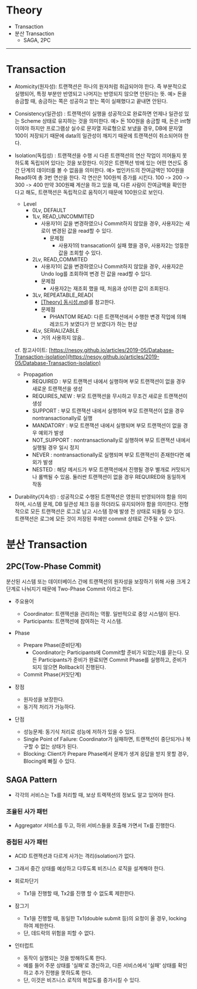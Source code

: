 # Theory
- Transaction
- 분산 Transaction
  - SAGA, 2PC

---

# Transaction
- Atomicity(원자성): 트랜잭션은 하나의 원자처럼 취급되어야 한다.
  즉 부분적으로 실행되어, 특정 부분만 반영되고 나머지는 반영되지 않으면 안된다는 뜻.
  예> 돈을 송금할 때, 송금하는 쪽은 성공하고 받는 쪽이 실패했다고 끝내면 안된다.

- Consistency(일관성) : 트랜잭션이 실행을 성공적으로 완료하면 언제나 일관성 있는 Scheme 상태로 유지하는 것을 의미한다.
  예> 돈 100원을 송금할 때, 돈은 int형이여야 하지만 프로그램상 실수로 문자열 자료형으로 보냈을 경우, DB에 문자열 100이 저장되기 때문에 data의 일관성이 깨지기 때문에 트랜잭션이 취소되어야 한다.

- Isolation(독립성)   : 트랜잭션을 수행 시 다른 트랜잭션의 연산 작업이 끼어들지 못하도록 독립되어 있다는 것을 보장한다.
  이것은 트랜잭션 밖에 있는 어떤 연산도 중간 단계의 데이터를 볼 수 없음을 의미한다.
  예> 법인카드의 잔여금액인 100원을 Read하여 총 3번 연산을 한다. 각 연산은 100원씩 증가를 시킨다.
  100 -> 200 -> 300 -> 400
  만약 300원째 계산을 하고 있을 때, 다른 사람이 잔여금액을 확인한다고 해도, 트랜잭션은 독립적으로 움직이기 때문에 100원으로 보인다.

  - Level
    - 0Lv, DEFAULT
    - 1Lv, READ_UNCOMMITED
      - 사용자1이 값을 변경하였으나 Commit하지 않았을 경우, 사용자2는 새로이 변경된 값을 read할 수 있다.
        - 문제점
          - 사용자1의 transacation이 실패 했을 경우, 사용자2는 엉뚱한 값을 조회할 수 있다.
    - 2Lv, READ_COMMITED
      - 사용자1이 값을 변경하였으나 Commit하지 않았을 경우, 사용자2은 Undo log를 조회하여 변경 전 값을 read할 수 있다.
      - 문제점
        - 사용자2는 재조회 했을 때, 처음과 상이한 값이 조회된다.
    - 3Lv, REPEATABLE_READ(
      - [[Theory] 동시성.md](%5BTheory%5D%20%EB%8F%99%EC%8B%9C%EC%84%B1.md#동기화동시성-제어-기법))를 참고한다.
      - 문제점
        - PHANTOM READ: 다른 트랜잭션에서 수행한 변경 작업에 의해 레코드가 보였다가 안 보였다가 하는 현상
    - 4Lv, SERIALIZABLE
      - 거의 사용하지 않음..
   
  cf. 참고사이트: [https://nesoy.github.io/articles/2019-05/Database-Transaction-isolation](https://nesoy.github.io/articles/2019-05/Database-Transaction-isolation)

  - Propagation
    - REQUIRED : 부모 트랜잭션 내에서 실행하며 부모 트랜잭션이 없을 경우 새로운 트랜잭션을 생성
    - REQUIRES_NEW : 부모 트랜잭션을 무시하고 무조건 새로운 트랜잭션이 생성
    - SUPPORT : 부모 트랜잭션 내에서 실행하며 부모 트랜잭션이 없을 경우 nontransactionally로 실행
    - MANDATORY : 부모 트랜잭션 내에서 실행되며 부모 트랜잭션이 없을 경우 예외가 발생
    - NOT_SUPPORT : nontransactionally로 실행하며 부모 트랜잭션 내에서 실행될 경우 일시 정지
    - NEVER : nontransactionally로 실행되며 부모 트랜잭션이 존재한다면 예외가 발생
    - NESTED : 해당 메서드가 부모 트랜잭션에서 진행될 경우 별개로 커밋되거나 롤백될 수 있음. 둘러싼 트랜잭션이 없을 경우 REQUIRED와 동일하게 작동

- Durability(지속성)  : 성공적으로 수행된 트랜잭션은 영원히 반영되어야 함을 의미하며, 시스템 문제, DB 일관성 체크 등을 하더라도 유지되어야 함을 의미한다.
  전형적으로 모든 트랜잭션은 로그로 남고 시스템 장애 발생 전 상태로 되돌릴 수 있다.
  트랜잭션은 로그에 모든 것이 저장된 후에만 commit 상태로 간주될 수 있다.

# 분산 Transaction
## 2PC(Tow-Phase Commit)
분산된 시스템 또는 데이터베이스 간에 트랜잭션의 원자성을 보장하기 위해 사용
크게 2 단계로 나눠지기 때문에 Two-Phase Commit 이라고 한다.

- 주요용어
  - Coordinator: 트랜잭션을 관리하는 역활. 일반적으로 중앙 시스템이 된다.
  - Participants: 트랜잭션에 참여하는 각 시스템.

- Phase
  - Prepare Phase(준비단계)
    - Coordinator는 Participants에 Commit할 준비가 되었는지를 묻는다.
      모든 Participants가 준비가 완료되면 Commit Phase를 실행하고, 준비가 되지 않으면 Rollback이 진행된다.
  - Commit Phase(커밋단계)

- 장점
  - 원자성을 보장한다.
  - 동기적 처리가 가능하다.

- 단점
  - 성능문제: 동기식 처리로 성능에 저하가 있을 수 있다.
  - Single Point of Failure: Coordinator가 실패하면, 트랜잭션이 중단되거나 복구할 수 없는 상태가 된다.
  - Blocking: Client가 Prepare Phase에서 문제가 생겨 응답을 받지 못할 경우, Blocing에 빠질 수 있다.  

## SAGA Pattern
- 각각의 서비스는 Tx를 처리할 때, 보상 트랙잭션의 정보도 알고 있어야 한다.

### 조율된 사가 패턴
- Aggregator 서비스를 두고, 하위 서비스들을 호출해 가면서 Tx를 진행한다.

### 중첩된 사가 패턴
- ACID 트랜잭션과 다르게 사가는 격리(isolation)가 없다.
- 그래서 중간 상태를 예상하고 다루도록 비즈니스 로직을 설계해야 한다.

- 회로차단기
  - Tx1을 진행할 때, Tx2를 진행 할 수 없도록 제한한다.

- 잠그기
  - Tx1을 진행할 때, 동일한 Tx1(double submit 등)의 요청이 올 경우, locking하여 제한한다.
  - 단, 데드락의 위험을 피할 수 없다.

- 인터럽트
  - 동작이 실행되는 것을 방해하도록 한다.
  - 예를 들어 주문 상태를 '실패'로 갱신하고, 다른 서비스에서 '실패' 상태를 확인하고 추가 진행을 못하도록 한다.
  - 단, 이것은 비즈니스 로직의 복잡도를 증가시킬 수 있다.